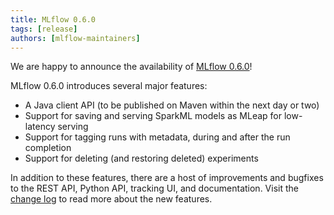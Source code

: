 ```yaml
---
title: MLflow 0.6.0
tags: [release]
authors: [mlflow-maintainers]
---
```


We are happy to announce the availability of [MLflow 0.6.0](https://github.com/mlflow/mlflow/releases/tag/v0.6.0)!

MLflow 0.6.0 introduces several major features:

- A Java client API (to be published on Maven within the next day or two)
- Support for saving and serving SparkML models as MLeap for low-latency serving
- Support for tagging runs with metadata, during and after the run completion
- Support for deleting (and restoring deleted) experiments

In addition to these features, there are a host of improvements and bugfixes to the REST API, Python API, tracking UI, and documentation. Visit the [change log](https://github.com/mlflow/mlflow/blob/master/CHANGELOG.rst#060-2018-09-10) to read more about the new features.
